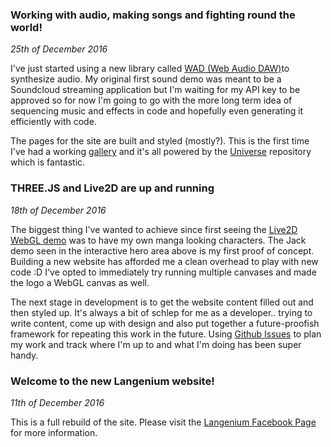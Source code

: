 ### Working with audio, making songs and fighting round the world!
_25th of December 2016_

I've just started using a new library called [WAD (Web Audio DAW)](https://github.com/rserota/wad)to synthesize audio. My original first sound demo was meant to be a Soundcloud streaming application but I'm waiting for my API key to be approved so for now I'm going to go with the more long term idea of sequencing music and effects in code and hopefully even generating it efficiently with code.

The pages for the site are built and styled (mostly?). This is the first time I've had a working [gallery](/gallery) and it's all powered by the [Universe](https://github.com/paulbrzeski/Langenium-Universe) repository which is fantastic.




### THREE.JS and Live2D are up and running
_18th of December 2016_

The biggest thing I've wanted to achieve since first seeing the [Live2D WebGL demo](http://app2.live2d.com/a/wg/ie.html) was to have my own manga looking characters. The Jack demo seen in the interactive hero area above is my first proof of concept. Building a new website has afforded me a clean overhead to play with new code :D I've opted to immediately try running multiple canvases and made the logo a WebGL canvas as well.

The next stage in development is to get the website content filled out and then styled up. It's always a bit of schlep for me as a developer.. trying to write content, come up with design and also put together a future-proofish framework for repeating this work in the future. Using [Github Issues](https://github.com/paulbrzeski/Langenium/issues) to plan my work and track where I'm up to and what I'm doing has been super handy.


### Welcome to the new Langenium website!
_11th of December 2016_
 
This is a full rebuild of the site. Please visit the [Langenium Facebook Page](http://facebook.com/Langenium) for more information.
